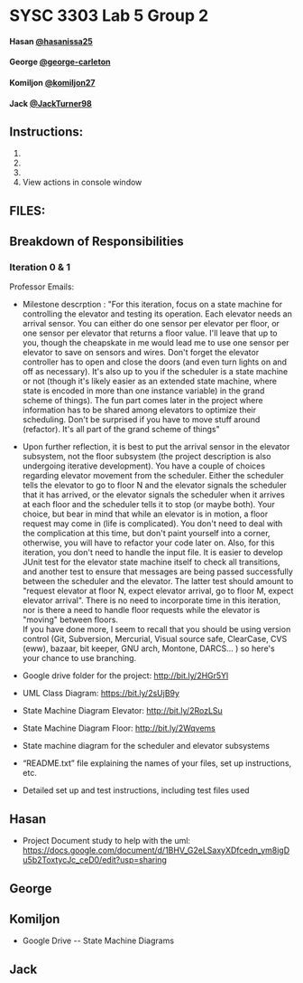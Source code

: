 # SYSC 3303 Lab 5 Group 2

#### Hasan [@hasanissa25](https://github.com/hasanissa25)
#### George [@george-carleton](https://github.com/george-carleton)
#### Komiljon [@komiljon27](https://github.com/komiljon27)
#### Jack [@JackTurner98](https://github.com/JackTurner98)

## Instructions:
1.
2.
3.
4. View actions in console window

## FILES:

## Breakdown of Responsibilities

### Iteration 0 & 1
Professor Emails:
- Milestone descrption : "For this iteration, focus on a state machine for controlling the elevator and testing its operation.  Each elevator needs an arrival sensor.  You can either do one sensor per elevator per floor, or one sensor per elevator that returns a floor value.  I'll leave that up to you, though the cheapskate in me would lead me to use one sensor per elevator to save on sensors and wires.  Don't forget the elevator controller has to open and close the doors (and even turn lights on and off as necessary).  It's also up to you if the scheduler is a state machine or not (though it's likely easier as an extended state machine, where state is encoded in more than one instance variable) in the grand scheme of things).  The fun part comes later in the project where information has to be shared among elevators to optimize their scheduling.  Don't be surprised if you have to move stuff around (refactor).  It's all part of the grand scheme of things"

- Upon further reflection, it is best to put the arrival sensor in the elevator subsystem, not the floor subsystem (the project description is also undergoing iterative development).  You have a couple of choices regarding elevator movement from the scheduler.  Either the scheduler tells the elevator to go to floor N and the elevator signals the scheduler that it has arrived, or the elevator signals the scheduler when it arrives at each floor and the scheduler tells it to stop (or maybe both).  Your choice, but bear in mind that while an elevator is in motion, a floor request may come in (life is complicated).   You don't need to deal with the complication at this time, but don't paint yourself into a corner, otherwise, you will have to refactor your code later on.
Also, for this iteration, you don't need to handle the input file.  It is easier to develop JUnit test for the elevator state machine itself to check all transitions, and another test to ensure that messages are being passed successfully between the scheduler and the elevator.  The latter test should amount to "request elevator at floor N, expect elevator arrival, go to floor M, expect elevator arrival".  There is no need to incorporate time in this iteration, nor is there a need to handle floor requests while the elevator is "moving" between floors.  
If you have done more, I seem to recall that you should be using version control (Git, Subversion, Mercurial, Visual source safe, ClearCase, CVS (eww), bazaar, bit keeper,  GNU arch, Montone, DARCS... ) so here's your chance to use branching. 
 
- Google drive folder for the project: http://bit.ly/2HGr5Yl
- UML Class Diagram: https://bit.ly/2sUjB9y
- State Machine Diagram Elevator: http://bit.ly/2RozLSu
- State Machine Diagram Floor: http://bit.ly/2Wqvems
- State machine diagram for the scheduler and elevator subsystems
- “README.txt” file explaining the names of your files, set up instructions, etc. 
- Detailed set up and test instructions, including test files used

## Hasan
- Project Document study to help with the uml: https://docs.google.com/document/d/1BHV_G2eLSaxyXDfcedn_ym8igDu5b2ToxtycJc_ceD0/edit?usp=sharing

George
- 

## Komiljon
- Google Drive
-- State Machine Diagrams 

Jack
-


